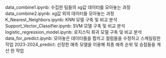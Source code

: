 data_combine1.ipynb: 수집한 팀들의 xg값 데이터를 모아놓는 과정
data_combine2.ipynb: xg값 외의 데이터들 모아놓는 과정
K_Nearest_Neighbors.ipynb: KNN 모델 구축 및 비교 분석
Support_Vector_Classifier.ipynb: SVM 모델 구축 및 비교 분석
logistic_regression_model.ipynb: 로지스틱 회귀 모델 구축 및 비교 분석
data_for_predict.ipynb: 모아놓은 데이터들을 합치고 컬럼들을 수정하고 스케일링한 작업
2023-2024_predict: 선정한 예측 모델을 이용해 최종 예측 순위 및 승점들을 계산 한 작업
